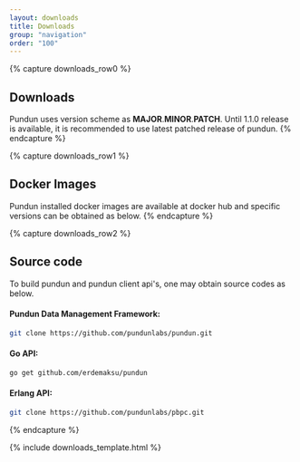 ```yaml
---
layout: downloads
title: Downloads
group: "navigation"
order: "100"
---
```

{% capture downloads_row0 %}
## Downloads
Pundun uses version scheme as **MAJOR**.**MINOR**.**PATCH**. Until 1.1.0 release is available, it is recommended to use latest patched release of pundun.
{% endcapture %}

{% capture downloads_row1 %}
## Docker Images
Pundun installed docker images are available at docker hub and specific versions can be obtained as below.
{% endcapture %}

{% capture downloads_row2 %}
## Source code
To build pundun and pundun client api's, one may obtain source codes as below.

#### Pundun Data Management Framework:

```sh
git clone https://github.com/pundunlabs/pundun.git
```

#### Go API:
```sh
go get github.com/erdemaksu/pundun
```

#### Erlang API:

```sh
git clone https://github.com/pundunlabs/pbpc.git
```

{% endcapture %}

{% include downloads_template.html %}
